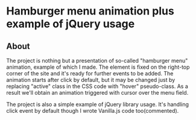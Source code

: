 # Hamburger menu animation plus example of jQuery usage

## About
The project is nothing but a presentation of so-called "hamburger menu" animation, example of which I made. The element is fixed on the right-top corner of the site and it's ready for further events to be added. The animation starts after click by default, but it may be changed just by replacing "active" class in the CSS code with "hover" pseudo-class. As a result we'll obtain an animation triggered with cursor over the menu field.

The project is also a simple example of jQuery library usage. It's handling click event by default though I wrote Vanilla.js code too(commented).
